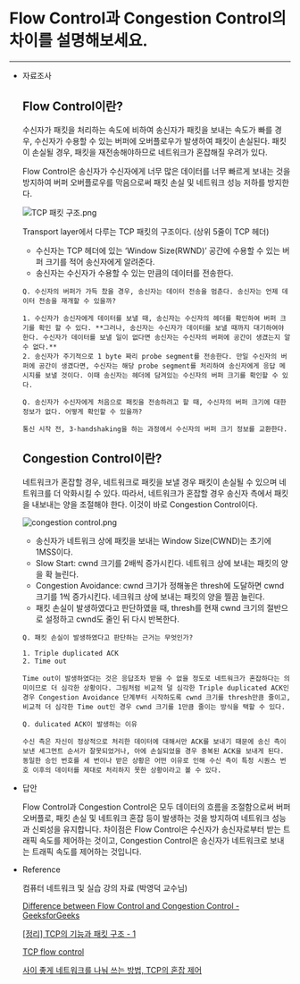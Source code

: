 # Flow Control과 Congestion Control의 차이를 설명해보세요.

---

- 자료조사
    
    ## Flow Control이란?
    
    수신자가 패킷을 처리하는 속도에 비하여 송신자가 패킷을 보내는 속도가 빠를 경우, 수신자가 수용할 수 있는 버퍼에 오버플로우가 발생하여 패킷이 손실된다. 패킷이 손실될 경우, 패킷을 재전송해야하므로 네트워크가 혼잡해질 우려가 있다.
    
    Flow Control은 송신자가 수신자에게 너무 많은 데이터를 너무 빠르게 보내는 것을 방지하여 버퍼 오버플로우를 막음으로써 패킷 손실 및 네트워크 성능 저하를 방지한다.
    
    ![TCP 패킷 구조.png](Flow%20Control%E1%84%80%E1%85%AA%20Congestion%20Control%E1%84%8B%E1%85%B4%20%E1%84%8E%E1%85%A1%E1%84%8B%E1%85%B5%E1%84%85%E1%85%B3%E1%86%AF%20%E1%84%89%E1%85%A5%E1%86%AF%E1%84%86%E1%85%A7%E1%86%BC%20695e9ee5dc214bfd8df2bfeb13d1cfbd/TCP_%25ED%258C%25A8%25ED%2582%25B7_%25EA%25B5%25AC%25EC%25A1%25B0.png)
    
    Transport layer에서 다루는 TCP 패킷의 구조이다. (상위 5줄이 TCP 헤더)
    
    - 수신자는 TCP 헤더에 있는 ‘Window Size(RWND)’ 공간에 수용할 수 있는 버퍼 크기를 적어 송신자에게 알려준다.
    - 송신자는 수신자가 수용할 수 있는 만큼의 데이터를 전송한다.
    
    ```
    Q. 수신자의 버퍼가 가득 찼을 경우, 송신자는 데이터 전송을 멈춘다. 송신자는 언제 데이터 전송을 재개할 수 있을까?
    
    1. 수신자가 송신자에게 데이터를 보낼 때, 송신자는 수신자의 헤더를 확인하여 버퍼 크기를 확인 할 수 있다. **그러나, 송신자는 수신자가 데이터를 보낼 때까지 대기하여야 한다. 수신자가 데이터를 보낼 일이 없다면 송신자는 수신자의 버퍼에 공간이 생겼는지 알 수 없다.**
    2. 송신자가 주기적으로 1 byte 짜리 probe segment를 전송한다. 만일 수신자의 버퍼에 공간이 생겼다면, 수신자는 해당 probe segment를 처리하여 송신자에게 응답 메시지를 보낼 것이다. 이때 송신자는 헤더에 담겨있는 수신자의 버퍼 크기를 확인할 수 있다.
    ```
    
    ```
    Q. 송신자가 수신자에게 처음으로 패킷을 전송하려고 할 때, 수신자의 버퍼 크기에 대한 정보가 없다. 어떻게 확인할 수 있을까?   
    
    통신 시작 전, 3-handshaking을 하는 과정에서 수신자의 버퍼 크기 정보를 교환한다.
    ```
    
    ## Congestion Control이란?
    
    네트워크가 혼잡할 경우, 네트워크로 패킷을 보낼 경우 패킷이 손실될 수 있으며 네트워크를 더 악화시킬 수 있다. 따라서, 네트워크가 혼잡할 경우 송신자 측에서 패킷을 내보내는 양을 조절해야 한다. 이것이 바로 Congestion Control이다.
    
    ![congestion control.png](Flow%20Control%E1%84%80%E1%85%AA%20Congestion%20Control%E1%84%8B%E1%85%B4%20%E1%84%8E%E1%85%A1%E1%84%8B%E1%85%B5%E1%84%85%E1%85%B3%E1%86%AF%20%E1%84%89%E1%85%A5%E1%86%AF%E1%84%86%E1%85%A7%E1%86%BC%20695e9ee5dc214bfd8df2bfeb13d1cfbd/congestion_control.png)
    
    - 송신자가 네트워크 상에 패킷을 보내는 Window Size(CWND)는 초기에 1MSS이다.
    - Slow Start: cwnd 크기를 2배씩 증가시킨다. 네트워크 상에 보내는 패킷의 양을 확 늘린다.
    - Congestion Avoidance: cwnd 크기가 정해놓은 thresh에 도달하면 cwnd 크기를 1씩 증가시킨다. 네크워크 상에 보내는 패킷의 양을 찔끔 늘린다.
    - 패킷 손실이 발생하였다고 판단하였을 때, thresh를 현재 cwnd 크기의 절반으로 설정하고 cwnd도 줄인 뒤 다시 반복한다.
    
    ```
    Q. 패킷 손실이 발생하였다고 판단하는 근거는 무엇인가?    

    1. Triple duplicated ACK
    2. Time out

    Time out이 발생하였다는 것은 응답조차 받을 수 없을 정도로 네트워크가 혼잡하다는 의미이므로 더 심각한 상황이다. 그림처럼 비교적 덜 심각한 Triple duplicated ACK인 경우 Congestion Avoidance 단계부터 시작하도록 cwnd 크기를 thresh만큼 줄이고, 비교적 더 심각한 Time out인 경우 cwnd 크기를 1만큼 줄이는 방식을 택할 수 있다.
    ```
    
    ```
    Q. dulicated ACK이 발생하는 이유
    
    수신 측은 자신이 정상적으로 처리한 데이터에 대해서만 ACK를 보내기 때문에 송신 측이 보낸 세그먼트 순서가 잘못되었거나, 아에 손실되었을 경우 중복된 ACK을 보내게 된다. 동일한 승인 번호를 세 번이나 받은 상황은 어떤 이유로 인해 수신 측이 특정 시퀀스 번호 이후의 데이터를 제대로 처리하지 못한 상황이라고 볼 수 있다.
    ```
    
- 답안
    
    Flow Control과 Congestion Control은 모두 데이터의 흐름을 조절함으로써 버퍼 오버플로, 패킷 손실 및 네트워크 혼잡 등이 발생하는 것을 방지하여 네트워크 성능과 신뢰성을 유지합니다. 차이점은 Flow Control은 수신자가 송신자로부터 받는 트래픽 속도를 제어하는 것이고, Congestion  Control은 송신자가 네트워크로 보내는 트래픽 속도를 제어하는 것입니다.
    
- Reference
    
    컴퓨터 네트워크 및 실습 강의 자료 (박영덕 교수님)
    
    [Difference between Flow Control and Congestion Control - GeeksforGeeks](https://www.geeksforgeeks.org/difference-between-flow-control-and-congestion-control/)
    
    [[정리] TCP의 기능과 패킷 구조 - 1](https://mr-zero.tistory.com/36)
    
    [TCP flow control](https://velog.io/@zigje9/TCP-flow-control)
    
    [사이 좋게 네트워크를 나눠 쓰는 방법, TCP의 혼잡 제어](https://evan-moon.github.io/2019/11/26/tcp-congestion-control/)
